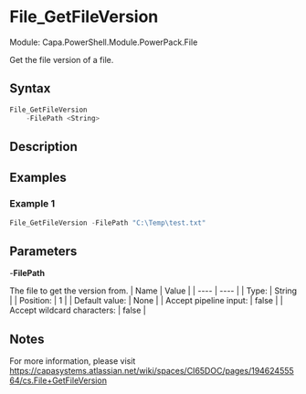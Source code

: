 # File_GetFileVersion
Module: Capa.PowerShell.Module.PowerPack.File

Get the file version of a file.

## Syntax

```powershell
File_GetFileVersion
	-FilePath <String>
```

## Description



## Examples

### Example 1
```powershell
File_GetFileVersion -FilePath "C:\Temp\test.txt"
```
    

## Parameters

-**FilePath**

The file to get the version from.
| Name | Value |
| ---- | ---- |
| Type: | String |
| Position: | 1 | 
| Default value: | None | 
| Accept pipeline input: | false | 
| Accept wildcard characters: | false | 


## Notes

For more information, please visit https://capasystems.atlassian.net/wiki/spaces/CI65DOC/pages/19462455564/cs.File+GetFileVersion
